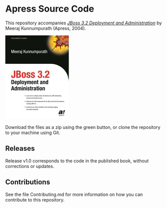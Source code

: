 # Apress Source Code

This repository accompanies [*JBoss 3.2 Deployment and Administration*](http://www.apress.com/9781590592816) by Meeraj Kunnumpurath (Apress, 2004).

![Cover image](9781590592816.jpg)

Download the files as a zip using the green button, or clone the repository to your machine using Git.

## Releases

Release v1.0 corresponds to the code in the published book, without corrections or updates.

## Contributions

See the file Contributing.md for more information on how you can contribute to this repository.
